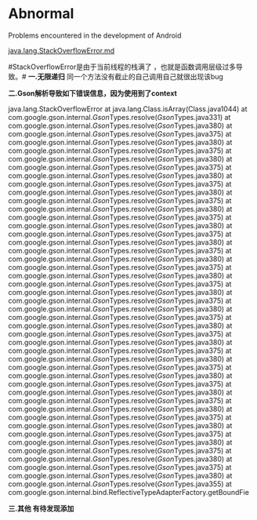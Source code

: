 # Abnormal
Problems encountered in the development of Android

[java.lang.StackOverflowError.md](https://github.com/luck-fc/Abnormal/blob/master/java.lang.StackOverflowError.md)

#StackOverflowError是由于当前线程的栈满了  ，也就是函数调用层级过多导致。#
**一.无限递归** 
	同一个方法没有截止的自己调用自己就很出现该bug
	
**二.Gson解析导致如下错误信息，因为使用到了context** 

 java.lang.StackOverflowError
 at java.lang.Class.isArray(Class.java1044)
 at com.google.gson.internal.$Gson$Types.resolve($Gson$Types.java331)
 at com.google.gson.internal.$Gson$Types.resolve($Gson$Types.java380)
 at com.google.gson.internal.$Gson$Types.resolve($Gson$Types.java375)
 at com.google.gson.internal.$Gson$Types.resolve($Gson$Types.java380)
 at com.google.gson.internal.$Gson$Types.resolve($Gson$Types.java375)
 at com.google.gson.internal.$Gson$Types.resolve($Gson$Types.java380)
 at com.google.gson.internal.$Gson$Types.resolve($Gson$Types.java375)
 at com.google.gson.internal.$Gson$Types.resolve($Gson$Types.java380)
 at com.google.gson.internal.$Gson$Types.resolve($Gson$Types.java375)
 at com.google.gson.internal.$Gson$Types.resolve($Gson$Types.java380)
 at com.google.gson.internal.$Gson$Types.resolve($Gson$Types.java375)
 at com.google.gson.internal.$Gson$Types.resolve($Gson$Types.java380)
 at com.google.gson.internal.$Gson$Types.resolve($Gson$Types.java375)
 at com.google.gson.internal.$Gson$Types.resolve($Gson$Types.java380)
 at com.google.gson.internal.$Gson$Types.resolve($Gson$Types.java375)
 at com.google.gson.internal.$Gson$Types.resolve($Gson$Types.java380)
 at com.google.gson.internal.$Gson$Types.resolve($Gson$Types.java375)
 at com.google.gson.internal.$Gson$Types.resolve($Gson$Types.java380)
 at com.google.gson.internal.$Gson$Types.resolve($Gson$Types.java375)
 at com.google.gson.internal.$Gson$Types.resolve($Gson$Types.java380)
 at com.google.gson.internal.$Gson$Types.resolve($Gson$Types.java375)
 at com.google.gson.internal.$Gson$Types.resolve($Gson$Types.java380)
 at com.google.gson.internal.$Gson$Types.resolve($Gson$Types.java375)
 at com.google.gson.internal.$Gson$Types.resolve($Gson$Types.java380)
 at com.google.gson.internal.$Gson$Types.resolve($Gson$Types.java375)
 at com.google.gson.internal.$Gson$Types.resolve($Gson$Types.java380)
 at com.google.gson.internal.$Gson$Types.resolve($Gson$Types.java375)
 at com.google.gson.internal.$Gson$Types.resolve($Gson$Types.java380)
 at com.google.gson.internal.$Gson$Types.resolve($Gson$Types.java375)
 at com.google.gson.internal.$Gson$Types.resolve($Gson$Types.java380)
 at com.google.gson.internal.$Gson$Types.resolve($Gson$Types.java375)
 at com.google.gson.internal.$Gson$Types.resolve($Gson$Types.java380)
 at com.google.gson.internal.$Gson$Types.resolve($Gson$Types.java375)
 at com.google.gson.internal.$Gson$Types.resolve($Gson$Types.java380)
 at com.google.gson.internal.$Gson$Types.resolve($Gson$Types.java375)
 at com.google.gson.internal.$Gson$Types.resolve($Gson$Types.java380)
 at com.google.gson.internal.$Gson$Types.resolve($Gson$Types.java375)
 at com.google.gson.internal.$Gson$Types.resolve($Gson$Types.java380)
 at com.google.gson.internal.$Gson$Types.resolve($Gson$Types.java375)
 at com.google.gson.internal.$Gson$Types.resolve($Gson$Types.java380)
 at com.google.gson.internal.$Gson$Types.resolve($Gson$Types.java375)
 at com.google.gson.internal.$Gson$Types.resolve($Gson$Types.java380)
 at com.google.gson.internal.$Gson$Types.resolve($Gson$Types.java375)
 at com.google.gson.internal.$Gson$Types.resolve($Gson$Types.java380)
 at com.google.gson.internal.$Gson$Types.resolve($Gson$Types.java355)
at com.google.gson.internal.bind.ReflectiveTypeAdapterFactory.getBoundFie

 **三.其他 有待发现添加**  
 